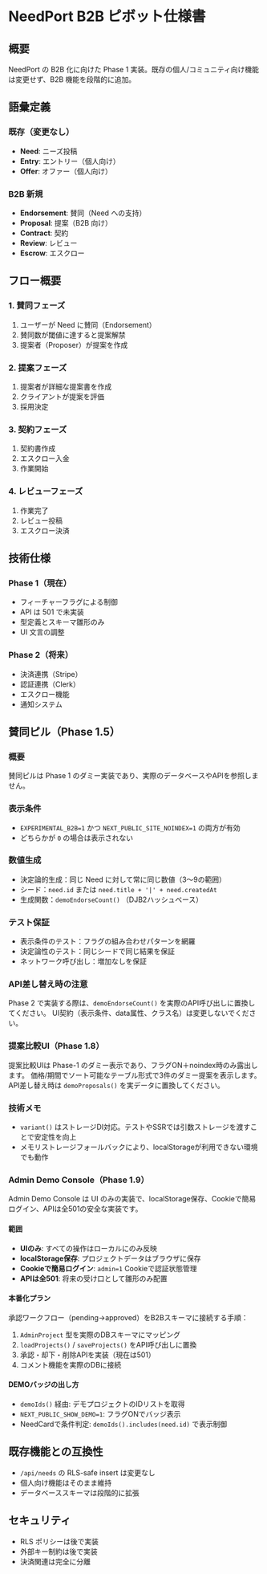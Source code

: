 # NeedPort B2B ピボット仕様書

## 概要
NeedPort の B2B 化に向けた Phase 1 実装。既存の個人/コミュニティ向け機能は変更せず、B2B 機能を段階的に追加。

## 語彙定義

### 既存（変更なし）
- **Need**: ニーズ投稿
- **Entry**: エントリー（個人向け）
- **Offer**: オファー（個人向け）

### B2B 新規
- **Endorsement**: 賛同（Need への支持）
- **Proposal**: 提案（B2B 向け）
- **Contract**: 契約
- **Review**: レビュー
- **Escrow**: エスクロー

## フロー概要

### 1. 賛同フェーズ
1. ユーザーが Need に賛同（Endorsement）
2. 賛同数が閾値に達すると提案解禁
3. 提案者（Proposer）が提案を作成

### 2. 提案フェーズ
1. 提案者が詳細な提案書を作成
2. クライアントが提案を評価
3. 採用決定

### 3. 契約フェーズ
1. 契約書作成
2. エスクロー入金
3. 作業開始

### 4. レビューフェーズ
1. 作業完了
2. レビュー投稿
3. エスクロー決済

## 技術仕様

### Phase 1（現在）
- フィーチャーフラグによる制御
- API は 501 で未実装
- 型定義とスキーマ雛形のみ
- UI 文言の調整

### Phase 2（将来）
- 決済連携（Stripe）
- 認証連携（Clerk）
- エスクロー機能
- 通知システム

## 賛同ピル（Phase 1.5）

### 概要
賛同ピルは Phase 1 のダミー実装であり、実際のデータベースやAPIを参照しません。

### 表示条件
- `EXPERIMENTAL_B2B=1` かつ `NEXT_PUBLIC_SITE_NOINDEX=1` の両方が有効
- どちらかが `0` の場合は表示されない

### 数値生成
- 決定論的生成：同じ Need に対して常に同じ数値（3〜9の範囲）
- シード：`need.id` または `need.title + '|' + need.createdAt`
- 生成関数：`demoEndorseCount()` （DJB2ハッシュベース）

### テスト保証
- 表示条件のテスト：フラグの組み合わせパターンを網羅
- 決定論性のテスト：同じシードで同じ結果を保証
- ネットワーク呼び出し：増加なしを保証

### API差し替え時の注意
Phase 2 で実装する際は、`demoEndorseCount()` を実際のAPI呼び出しに置換してください。
UI契約（表示条件、data属性、クラス名）は変更しないでください。

### 提案比較UI（Phase 1.8）
提案比較UIは Phase-1 のダミー表示であり、フラグON＋noindex時のみ露出します。
価格/期間でソート可能なテーブル形式で3件のダミー提案を表示します。
API差し替え時は `demoProposals()` を実データに置換してください。

### 技術メモ
- `variant()` はストレージDI対応。テストやSSRでは引数ストレージを渡すことで安定性を向上
- メモリストレージフォールバックにより、localStorageが利用できない環境でも動作

### Admin Demo Console（Phase 1.9）
Admin Demo Console は UI のみの実装で、localStorage保存、Cookieで簡易ログイン、APIは全501の安全な実装です。

#### 範囲
- **UIのみ**: すべての操作はローカルにのみ反映
- **localStorage保存**: プロジェクトデータはブラウザに保存
- **Cookieで簡易ログイン**: `admin=1` Cookieで認証状態管理
- **APIは全501**: 将来の受け口として雛形のみ配置

#### 本番化プラン
承認ワークフロー（pending→approved）をB2Bスキーマに接続する手順：
1. `AdminProject` 型を実際のDBスキーマにマッピング
2. `loadProjects()` / `saveProjects()` をAPI呼び出しに置換
3. 承認・却下・削除APIを実装（現在は501）
4. コメント機能を実際のDBに接続

#### DEMOバッジの出し方
- `demoIds()` 経由: デモプロジェクトのIDリストを取得
- `NEXT_PUBLIC_SHOW_DEMO=1`: フラグONでバッジ表示
- NeedCardで条件判定: `demoIds().includes(need.id)` で表示制御

## 既存機能との互換性
- `/api/needs` の RLS-safe insert は変更なし
- 個人向け機能はそのまま維持
- データベーススキーマは段階的に拡張

## セキュリティ
- RLS ポリシーは後で実装
- 外部キー制約は後で実装
- 決済関連は完全に分離
